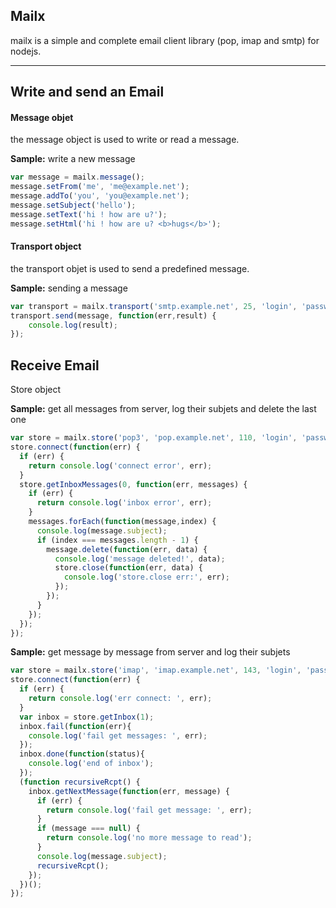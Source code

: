 Mailx
-------

mailx is a simple and complete email client library (pop, imap and smtp) for nodejs. 

----------

<i class="icon-pencil"></i> Write and send an Email
---------------------------------------------------

#### <i class="icon-file"></i> Message objet
the message object is used to write or read a message.

**Sample:** write a new message
```javascript
var message = mailx.message();
message.setFrom('me', 'me@example.net');
message.addTo('you', 'you@example.net');
message.setSubject('hello');
message.setText('hi ! how are u?'); 
message.setHtml('hi ! how are u? <b>hugs</b>');
```
#### <i class="icon-upload"></i> Transport object
the transport objet is used to send a predefined message.

**Sample:** sending a message
```javascript
var transport = mailx.transport('smtp.example.net', 25, 'login', 'password');
transport.send(message, function(err,result) {
    console.log(result);
});
```

<i class="icon-download"></i> Receive Email
-------------------------------------------

<i class="icon-download"></i> Store object

**Sample:** get all messages from server, log their subjets and delete the last one
```javascript
var store = mailx.store('pop3', 'pop.example.net', 110, 'login', 'password');
store.connect(function(err) {
  if (err) {
    return console.log('connect error', err);
  }
  store.getInboxMessages(0, function(err, messages) {
    if (err) {
      return console.log('inbox error', err);
    }
    messages.forEach(function(message,index) {
      console.log(message.subject);
      if (index === messages.length - 1) {
        message.delete(function(err, data) {
          console.log('message deleted!', data);
          store.close(function(err, data) {
            console.log('store.close err:', err);
          });
        });
      }
    });
  });
});
```

**Sample:** get message by message from server and log their subjets
```javascript
var store = mailx.store('imap', 'imap.example.net', 143, 'login', 'password');
store.connect(function(err) {
  if (err) {
    return console.log('err connect: ', err);
  }
  var inbox = store.getInbox(1);
  inbox.fail(function(err){
    console.log('fail get messages: ', err);
  });
  inbox.done(function(status){  
    console.log('end of inbox');
  });
  (function recursiveRcpt() {
    inbox.getNextMessage(function(err, message) {
      if (err) {
        return console.log('fail get message: ', err);
      }
      if (message === null) {
        return console.log('no more message to read');
      }
      console.log(message.subject);
      recursiveRcpt();
    });
  })();
});
```

